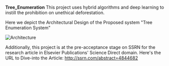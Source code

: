**Tree_Enumeration**
This project uses hybrid algorithms and deep learning to instill the prohibition on unethical deforestation.

Here we depict the Architectural Design of the Proposed system "Tree Enumeration System"

![Architecture](https://github.com/Dattamuthevi/Tree_Enumeration/assets/100595876/73bc0d28-f501-4d60-8375-c5eac857ae55)


Additionally, this project is at the pre-acceptance stage on SSRN for the research article in Elsevier Publications' Science Direct domain.
Here's the URL to Dive-into the Article: http://ssrn.com/abstract=4844682
